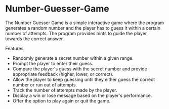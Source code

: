 # Number-Guesser-Game

The Number Guesser Game is a simple interactive game where the program generates a random number and the player has to guess it within a certain number of attempts. The program provides hints to guide the player towards the correct answer.

Features:

- Randomly generate a secret number within a given range.
- Prompt the player to enter their guess.
- Compare the player's guess with the secret number and provide appropriate feedback (higher, lower, or correct).
- Allow the player to keep guessing until they either guess the correct number or run out of attempts.
- Track the number of attempts made by the player.
- Display a win or lose message based on the player's performance.
- Offer the option to play again or quit the game.
